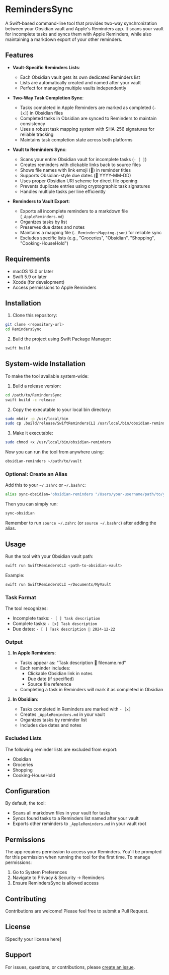 # RemindersSync

A Swift-based command-line tool that provides two-way synchronization between your Obsidian vault and Apple's Reminders app. It scans your vault for incomplete tasks and syncs them with Apple Reminders, while also maintaining a markdown export of your other reminders.

## Features

- **Vault-Specific Reminders Lists**:
  - Each Obsidian vault gets its own dedicated Reminders list
  - Lists are automatically created and named after your vault
  - Perfect for managing multiple vaults independently

- **Two-Way Task Completion Sync**:
  - Tasks completed in Apple Reminders are marked as completed (`- [x]`) in Obsidian files
  - Completed tasks in Obsidian are synced to Reminders to maintain consistency
  - Uses a robust task mapping system with SHA-256 signatures for reliable tracking
  - Maintains task completion state across both platforms

- **Vault to Reminders Sync**:
  - Scans your entire Obsidian vault for incomplete tasks (`- [ ]`)
  - Creates reminders with clickable links back to source files
  - Shows file names with link emoji (🔗) in reminder titles
  - Supports Obsidian-style due dates (📅 YYYY-MM-DD)
  - Uses proper Obsidian URI scheme for direct file opening
  - Prevents duplicate entries using cryptographic task signatures
  - Handles multiple tasks per line efficiently

- **Reminders to Vault Export**:
  - Exports all incomplete reminders to a markdown file (`_AppleReminders.md`)
  - Organizes tasks by list
  - Preserves due dates and notes
  - Maintains a mapping file (`._RemindersMapping.json`) for reliable sync
  - Excludes specific lists (e.g., "Groceries", "Obsidian", "Shopping", "Cooking-HouseHold")

## Requirements

- macOS 13.0 or later
- Swift 5.9 or later
- Xcode (for development)
- Access permissions to Apple Reminders

## Installation

1. Clone this repository:
```bash
git clone <repository-url>
cd RemindersSync
```

2. Build the project using Swift Package Manager:
```bash
swift build
```

## System-wide Installation

To make the tool available system-wide:

1. Build a release version:
```bash
cd /path/to/RemindersSync
swift build -c release
```

2. Copy the executable to your local bin directory:
```bash
sudo mkdir -p /usr/local/bin
sudo cp .build/release/SwiftRemindersCLI /usr/local/bin/obsidian-reminders
```

3. Make it executable:
```bash
sudo chmod +x /usr/local/bin/obsidian-reminders
```

Now you can run the tool from anywhere using:
```bash
obsidian-reminders ~/path/to/vault
```

### Optional: Create an Alias

Add this to your `~/.zshrc` or `~/.bashrc`:
```bash
alias sync-obsidian='obsidian-reminders "/Users/your-username/path/to/your/vault"'
```

Then you can simply run:
```bash
sync-obsidian
```

Remember to run `source ~/.zshrc` (or `source ~/.bashrc`) after adding the alias.

## Usage

Run the tool with your Obsidian vault path:
```bash
swift run SwiftRemindersCLI <path-to-obsidian-vault>
```

Example:
```bash
swift run SwiftRemindersCLI ~/Documents/MyVault
```

### Task Format

The tool recognizes:
- Incomplete tasks: `- [ ] Task description`
- Complete tasks: `- [x] Task description`
- Due dates: `- [ ] Task description 📅 2024-12-22`

### Output

1. **In Apple Reminders**:
   - Tasks appear as: "Task description 🔗 filename.md"
   - Each reminder includes:
     - Clickable Obsidian link in notes
     - Due date (if specified)
     - Source file reference
   - Completing a task in Reminders will mark it as completed in Obsidian

2. **In Obsidian**:
   - Tasks completed in Reminders are marked with `- [x]`
   - Creates `_AppleReminders.md` in your vault
   - Organizes tasks by reminder list
   - Includes due dates and notes

### Excluded Lists

The following reminder lists are excluded from export:
- Obsidian
- Groceries
- Shopping
- Cooking-HouseHold

## Configuration

By default, the tool:
- Scans all markdown files in your vault for tasks
- Syncs found tasks to a Reminders list named after your vault
- Exports other reminders to `_AppleReminders.md` in your vault root

## Permissions

The app requires permission to access your Reminders. You'll be prompted for this permission when running the tool for the first time. To manage permissions:
1. Go to System Preferences
2. Navigate to Privacy & Security → Reminders
3. Ensure RemindersSync is allowed access

## Contributing

Contributions are welcome! Please feel free to submit a Pull Request.

## License

[Specify your license here]

## Support

For issues, questions, or contributions, please [create an issue](repository-issues-url).